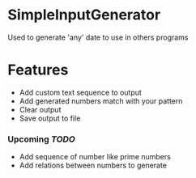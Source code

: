 # SimpleInputGenerator
Used to generate 'any' date to use in others programs
# Features
* Add custom text sequence to output
* Add generated numbers match with your pattern
* Clear output
* Save output to file
### **Upcoming** *TODO*
* Add sequence of number like prime numbers
* Add relations between numbers to generate
